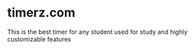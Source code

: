 # timerz.com
This is the best timer for any student used for study and highly customizable features
